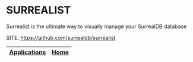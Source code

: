 # SURREALIST

 Surrealist is the ultimate way to visually manage your SurrealDB database

 SITE: https://github.com/surrealdb/surrealist

 | [Applications](https://portable-linux-apps.github.io/apps.html) | [Home](https://portable-linux-apps.github.io)
 | --- | --- |
